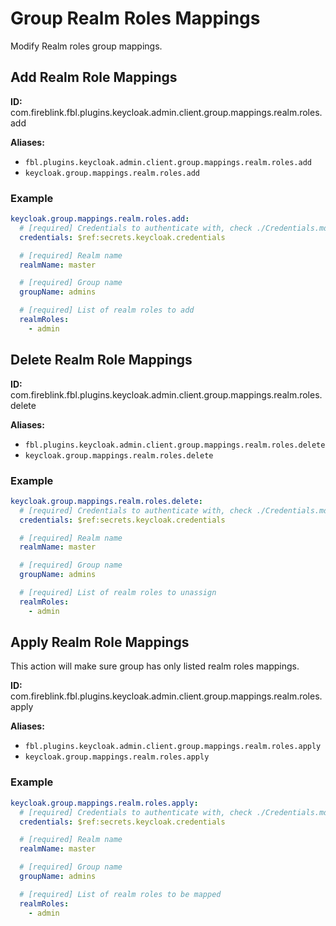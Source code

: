 # Group Realm Roles Mappings

Modify Realm roles group mappings.

## Add Realm Role Mappings

**ID:** com.fireblink.fbl.plugins.keycloak.admin.client.group.mappings.realm.roles.add

**Aliases:**

- `fbl.plugins.keycloak.admin.client.group.mappings.realm.roles.add`
- `keycloak.group.mappings.realm.roles.add`

### Example

```yaml
keycloak.group.mappings.realm.roles.add:
  # [required] Credentials to authenticate with, check ./Credentials.md for more information
  credentials: $ref:secrets.keycloak.credentials

  # [required] Realm name
  realmName: master

  # [required] Group name
  groupName: admins

  # [required] List of realm roles to add
  realmRoles:
    - admin
```

## Delete Realm Role Mappings

**ID:** com.fireblink.fbl.plugins.keycloak.admin.client.group.mappings.realm.roles.delete

**Aliases:**

- `fbl.plugins.keycloak.admin.client.group.mappings.realm.roles.delete`
- `keycloak.group.mappings.realm.roles.delete`

### Example

```yaml
keycloak.group.mappings.realm.roles.delete:
  # [required] Credentials to authenticate with, check ./Credentials.md for more information
  credentials: $ref:secrets.keycloak.credentials

  # [required] Realm name
  realmName: master

  # [required] Group name
  groupName: admins

  # [required] List of realm roles to unassign
  realmRoles:
    - admin
```

## Apply Realm Role Mappings

This action will make sure group has only listed realm roles mappings.

**ID:** com.fireblink.fbl.plugins.keycloak.admin.client.group.mappings.realm.roles.apply

**Aliases:**

- `fbl.plugins.keycloak.admin.client.group.mappings.realm.roles.apply`
- `keycloak.group.mappings.realm.roles.apply`

### Example

```yaml
keycloak.group.mappings.realm.roles.apply:
  # [required] Credentials to authenticate with, check ./Credentials.md for more information
  credentials: $ref:secrets.keycloak.credentials

  # [required] Realm name
  realmName: master

  # [required] Group name
  groupName: admins

  # [required] List of realm roles to be mapped
  realmRoles:
    - admin
```

